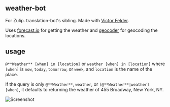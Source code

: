 weather-bot
---------------
For Zulip. translation-bot's sibling. Made with [Victor Felder](http://github.com/vhf).

Uses [forecast.io](http://forecast.io) for getting the weather and [geocoder](https://github.com/DenisCarriere/geocoder)
for geocoding the locations.

usage
-----
`@**Weather** [when] in [location]` or `weather [when] in [location]` where `[when]`
is `now`, `today`, `tomorrow`, or `week`, and `location` is the name of the place.

If the query is only `@**Weather**`, `weather`, or `[@**Weather**|weather] [when]`,
it defaults to returning the weather of 455 Broadway, New York, NY.

![Screenshot](http://i.imgur.com/YcOKZcV.png)
